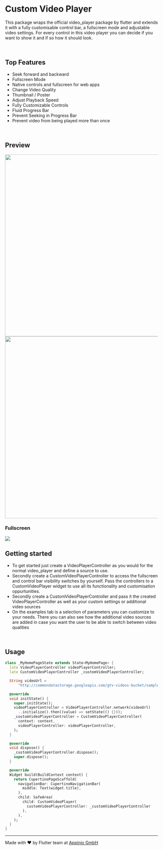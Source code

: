 # Custom Video Player

This package wraps the official video_player package by flutter and extends it with a fully customisable control bar, a fullscreen mode and adjustable video settings. For every control in this video player you can decide if you want to show it and if so how it should look.

<br />

## Top Features

- Seek forward and backward
- Fullscreen Mode
- Native controls and fullscreen for web apps
- Change Video Quality
- Thumbnail / Poster
- Adjust Playback Speed
- Fully Customizable Controls
- Fluid Progress Bar
- Prevent Seeking in Progress Bar
- Prevent video from being played more than once

<br />

## Preview

<img src="https://github.com/appinioGmbH/flutter_packages/blob/main/assets/video_player/screenshot_1.png?raw=true" height="600" /> <img src="https://github.com/appinioGmbH/flutter_packages/blob/main/assets/video_player/screenshot_2.png?raw=true" height="600" />

### Fullscreen

  <img src="https://github.com/appinioGmbH/flutter_packages/blob/main/assets/video_player/screenshot_3.png?raw=true" />
<br />

## Getting started

- To get started just create a VideoPlayerController as you would for the normal video_player and define a source to use.
- Secondly create a CustomVideoPlayerController to access the fullscreen and control bar visibility switches by yourself. Pass the controllers to a CustomVideoPlayer widget to use all its functionality and customisation oppurtunities.
- Secondly create a CustomVideoPlayerController and pass it the created VideoPlayerController as well as your custom settings or additional video sources
- On the examples tab is a selection of parameters you can customize to your needs. There you can also see how the additional video sources are added in case you want the user to be able to switch between video qualities

<br />

## Usage

```dart
class _MyHomePageState extends State<MyHomePage> {
  late VideoPlayerController videoPlayerController;
  late CustomVideoPlayerController _customVideoPlayerController;

  String videoUrl =
      "http://commondatastorage.googleapis.com/gtv-videos-bucket/sample/BigBuckBunny.mp4";

  @override
  void initState() {
    super.initState();
    videoPlayerController = VideoPlayerController.network(videoUrl)
      ..initialize().then((value) => setState(() {}));
    _customVideoPlayerController = CustomVideoPlayerController(
      context: context,
      videoPlayerController: videoPlayerController,
    );
  }

  @override
  void dispose() {
    _customVideoPlayerController.dispose();
    super.dispose();
  }

  @override
  Widget build(BuildContext context) {
    return CupertinoPageScaffold(
      navigationBar: CupertinoNavigationBar(
        middle: Text(widget.title),
      ),
      child: SafeArea(
        child: CustomVideoPlayer(
          customVideoPlayerController: _customVideoPlayerController
        ),
      ),
    );
  }
}
```

<hr/>
Made with ❤ by Flutter team at <a href="https://appinio.app">Appinio GmbH</a>
